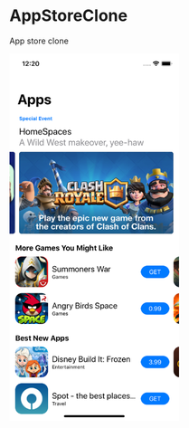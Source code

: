 # AppStoreClone
App store clone

<kbd> <img src="https://github.com/Edwin97/AppStoreClone/blob/master/AppStoreClone/Assets.xcassets/screenshot.imageset/screenshot.png" width="300"></kbd>
